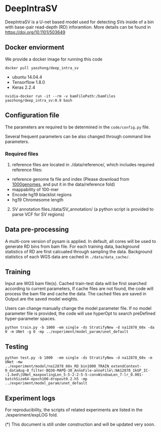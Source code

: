 # DeepIntraSV
DeepIntraSV is a U-net based model used for detecting SVs inside of a bin with base-pair read-depth (RD) inforamtion.
More details can be found in https://doi.org/10.1101/503649

## Docker enviorment
We provide a docker image for running this code
```
docker pull yaozhong/deep_intra_sv
```
* ubuntu 14.04.4
* Tensorflow 1.8.0
* Keras 2.2.4

```
nvidia-docker run -it --rm -v bamFilePath:/bamFiles yaozhong/deep_intra_sv:0.9 bash
```

## Configuration file
The parameters are required to be determined in the `code/config.py` file.

Several frequent parameters can be also changed through command line parameters.

### Required files
1. reference files are located in ./data/reference/, which includes required reference files: 
* reference genome fa file and index (Please download from [1000genomes](http://ftp.1000genomes.ebi.ac.uk/vol1/ftp/technical/reference/),
and put it in the data/reference fold)
* mappability of 100-mer
* Encode hg19 blacklist regions
* hg19 Chromesome length 

2. SV annotation files./data/SV_annotation/
  (a python script is provided to parse VCF for SV regions)

## Data pre-processing
A multi-core version of pysam is applied. In default, all cores will be used 
to generate RD bins from bam file. For each training data, 
background statistics of RD are first calcuated through sampling the data.
Background statistics of each WGS data are cached in `./data/data_cache/`.

## Training
Input are WGS bam file(s). Cached train-test data will be first searched according to current parameters,
If cache files are not found, the code will process the bam file and cache the data.
The cached files are saved in 
Output are the saved model weights.

Users can change manually change the model parameter file.
If no model parameter file is provided, the code will use hyperOpt to search preDefined hyper-parameter spaces.

```
python train.py -b 1000 -em single -ds StratifyNew -d na12878_60x -da 0 -m UNet -g 0 -mp ../experiment/model_param/unet_default
```


## Testing
```
python test.py -b 1000  -em single -ds StratifyNew -d na12878_60x -m UNet -mw ../experiment/model/na12878_60x_RD_bin1000_TRAIN_extendContext-0_dataAug-0_filter-BQ30-MAPQ-30_AnnoFile-annoFile\:NA12878_1kGP_IC--1.bed\|UNet_maxpoolingLen_5-5-2-2-5-5-convWindowLen_7-lr_0.001-batchSize64-epoch100-dropout0.2.h5 -mp ../experiment/model_param/unet_default
```

## Experiment logs
For reproducibility, the scripts of related experiments are listed in the ./experiment/expLOG fold.


(*) This document is still under construction and will be updated very soon.

